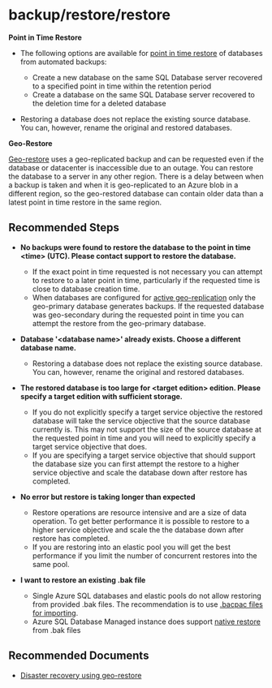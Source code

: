 <properties
	pageTitle="backup/restore/restore"
	description="backup/restore/restore"
	service="microsoft.sql"
	resource="servers"
	authors="andikshi"
	ms.author="andikshi"
	displayOrder=""
	selfHelpType="generic"
	supportTopicIds="32688668"
	productPesIds="13491"
	cloudEnvironments="mooncake"
	articleId="f39fd2ea-00d9-4c05-a271-35611754ad1c-mooncake"
	ownershipId="AzureData_AzureSQLDB"
/>

# backup/restore/restore

**Point in Time Restore**

* The following options are available for [point in time restore](https://docs.azure.cn/sql-database/sql-database-recovery-using-backups?WT.mc_id=pid:13491:sid:32630409/) of databases from automated backups:

	* Create a new database on the same SQL Database server recovered to a specified point in time within the retention period
	* Create a database on the same SQL Database server recovered to the deletion time for a deleted database

* Restoring a database does not replace the existing source database. You can, however, rename the original and restored databases.

**Geo-Restore**

[Geo-restore](https://docs.microsoft.com/azure/sql-database/sql-database-recovery-using-backups?WT.mc_id=pid:13491:sid:32688668/#geo-restore) uses a geo-replicated backup and can be requested even if the database or datacenter is inaccessible due to an outage. You can restore the database to a server in any other region. There is a delay between when a backup is taken and when it is geo-replicated to an Azure blob in a different region, so the geo-restored database can contain older data than a latest point in time restore in the same region.

## **Recommended Steps**

* **No backups were found to restore the database to the point in time \<time\> (UTC). Please contact support to restore the database.**

  * If the exact point in time requested is not necessary you can attempt to restore to a later point in time, particularly if the requested time is close to database creation time.
  * When databases are configured for [active geo-replication](https://docs.microsoft.com/azure/sql-database/sql-database-active-geo-replication?WT.mc_id=pid:13491:sid:32688668) only the geo-primary database generates backups. If the requested database was geo-secondary during the requested point in time you can attempt the restore from the geo-primary database.

* **Database '\<database name\>' already exists. Choose a different database name.**

  * Restoring a database does not replace the existing source database. You can, however, rename the original and restored databases.

* **The restored database is too large for \<target edition\> edition. Please specify a target edition with sufficient storage.**

  * If you do not explicitly specify a target service objective the restored database will take the service objective that the source database currently is. This may not support the size of the source database at the requested point in time and you will need to explicitly specify a target service objective that does.
  * If you are specifying a target service objective that should support the database size you can first attempt the restore to a higher service objective and scale the database down after restore has completed.

* **No error but restore is taking longer than expected**

  * Restore operations are resource intensive and are a size of data operation. To get better performance it is possible to restore to a higher service objective and scale the the database down after restore has completed.
  * If you are restoring into an elastic pool you will get the best performance if you limit the number of concurrent restores into the same pool.

* **I want to restore an existing .bak file**

  * Single Azure SQL databases and elastic pools do not allow restoring from provided .bak files. The recommendation is to use [.bacpac files for importing](https://docs.microsoft.com/azure/sql-database/sql-database-export?WT.mc_id=pid:13491:sid:32688668).
  * Azure SQL Database Managed instance does support [native restore](https://docs.microsoft.com/azure/sql-database/sql-database-managed-instance-get-started-restore?WT.mc_id=pid:13491:sid:32688668) from .bak files

## **Recommended Documents**

* [Disaster recovery using geo-restore](https://docs.microsoft.com/azure/sql-database/saas-dbpertenant-dr-geo-restore?WT.mc_id=pid:13491:sid:32688668/)<br>